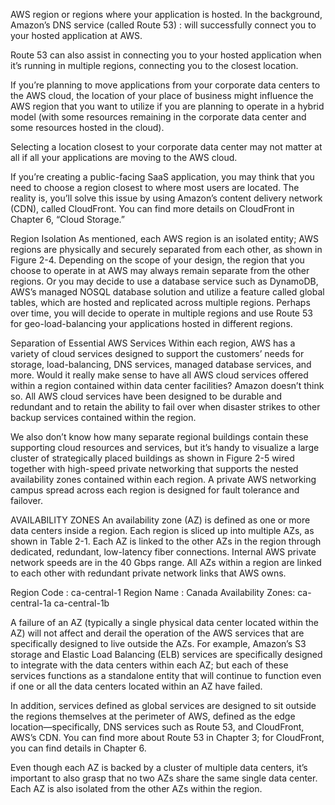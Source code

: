  AWS region or regions where your application is hosted. 
 In the background, 
 Amazon’s DNS service (called Route 53) :
 will successfully connect you to your hosted application at AWS.
 
 Route 53 can also assist in connecting you to your hosted application when it’s running in multiple regions, connecting you to the closest location.
 
 
 If you’re planning to move applications from your corporate data centers to the AWS cloud, the location of your place of business might influence the AWS region that you want to utilize if you are planning to operate in a hybrid model (with some resources remaining in the corporate data center and some resources hosted in the cloud).

Selecting a location closest to your corporate data center may not matter at all if all your applications are moving to the AWS cloud.

If you’re creating a public-facing SaaS application, you may think that you need to choose a region closest to where most users are located. The reality is, you’ll solve this issue by using Amazon’s content delivery network (CDN), called CloudFront. You can find more details on CloudFront in Chapter 6, “Cloud Storage.”

Region Isolation
As mentioned, each AWS region is an isolated entity; AWS regions are physically and securely separated from each other, as shown in Figure 2-4. Depending on the scope of your design, the region that you choose to operate in at AWS may always remain separate from the other regions. Or you may decide to use a database service such as DynamoDB, AWS’s managed NOSQL database solution and utilize a feature called global tables, which are hosted and replicated across multiple regions. Perhaps over time, you will decide to operate in multiple regions and use Route 53 for geo-load-balancing your applications hosted in different regions.

Separation of Essential AWS Services
Within each region, AWS has a variety of cloud services designed to support the customers’ needs for storage, load-balancing, DNS services, managed database services, and more. Would it really make sense to have all AWS cloud services offered within a region contained within data center facilities? Amazon doesn’t think so. All AWS cloud services have been designed to be durable and redundant and to retain the ability to fail over when disaster strikes to other backup services contained within the region.

We also don’t know how many separate regional buildings contain these supporting cloud resources and services, but it’s handy to visualize a large cluster of strategically placed buildings as shown in Figure 2-5 wired together with high-speed private networking that supports the nested availability zones contained within each region. A private AWS networking campus spread across each region is designed for fault tolerance and failover.

AVAILABILITY ZONES
An availability zone (AZ) is defined as one or more data centers inside a region. Each region is sliced up into multiple AZs, as shown in Table 2-1. Each AZ is linked to the other AZs in the region through dedicated, redundant, low-latency fiber connections. Internal AWS private network speeds are in the 40 Gbps range. All AZs within a region are linked to each other with redundant private network links that AWS owns.

Region Code : ca-central-1
Region Name : Canada
Availability Zones: ca-central-1a ca-central-1b

A failure of an AZ (typically a single physical data center located within the AZ) will not affect and derail the operation of the AWS services that are specifically designed to live outside the AZs. For example, Amazon’s S3 storage and Elastic Load Balancing (ELB) services are specifically designed to integrate with the data centers within each AZ; but each of these services functions as a standalone entity that will continue to function even if one or all the data centers located within an AZ have failed.

In addition, services defined as global services are designed to sit outside the regions themselves at the perimeter of AWS, defined as the edge location—specifically, DNS services such as Route 53, and CloudFront, AWS’s CDN. You can find more about Route 53 in Chapter 3; for CloudFront, you can find details in Chapter 6.

Even though each AZ is backed by a cluster of multiple data centers, it’s important to also grasp that no two AZs share the same single data center. Each AZ is also isolated from the other AZs within the region.



